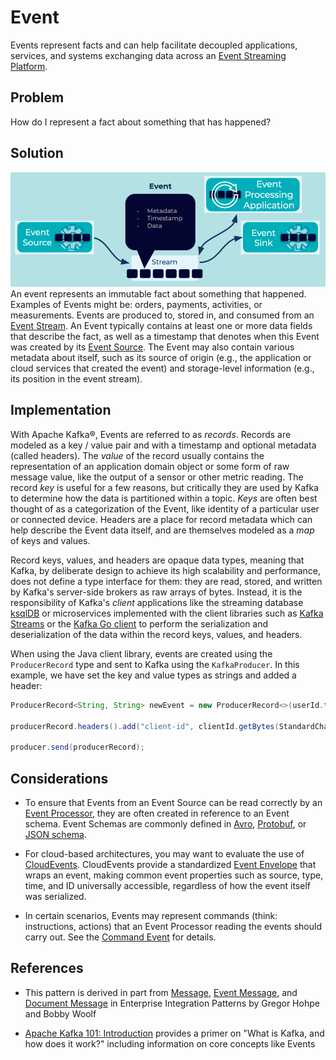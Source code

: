 # Event
Events represent facts and can help facilitate decoupled applications, services, and systems exchanging data across an [Event Streaming Platform](../event-stream/event-streaming-platform.md).

## Problem
How do I represent a fact about something that has happened?

## Solution
![event](../img/event.png)
An event represents an immutable fact about something that happened. Examples of Events might be: orders, payments, activities, or measurements. Events are produced to, stored in, and consumed from an [Event Stream](../event-stream/event-stream.md). An Event typically contains at least one or more data fields that describe the fact, as well as a timestamp that denotes when this Event was created by its [Event Source](../event-source/event-source.md). The Event may also contain various metadata about itself, such as its source of origin (e.g., the application or cloud services that created the event) and storage-level information (e.g., its position in the event stream).

## Implementation
With Apache Kafka®, Events are referred to as _records_. Records are modeled as a key / value pair and with a timestamp and optional metadata (called headers). The _value_ of the record usually contains the representation of an application domain object or some form of raw message value, like the output of a sensor or other metric reading. The record _key_ is useful for a few reasons, but critically they are used by Kafka to determine how the data is partitioned within a topic. _Keys_ are often best thought of as a categorization of the Event, like identity of a particular user or connected device. Headers are a place for record metadata which can help describe the Event data itself, and are themselves modeled as a _map_ of keys and values.

Record keys, values, and headers are opaque data types, meaning that Kafka, by deliberate design to achieve its high scalability and performance, does not define a type interface for them: they are read, stored, and written by Kafka's server-side brokers as raw arrays of bytes. Instead, it is the responsibility of Kafka's _client_ applications like the streaming database [ksqlDB](https://ksqldb.io/) or microservices implemented with the client libraries such as [Kafka Streams](https://docs.confluent.io/platform/current/streams/index.html) or the [Kafka Go client](https://docs.confluent.io/clients-confluent-kafka-go/current/overview.html) to perform the serialization and deserialization of the data within the record keys, values, and headers.

When using the Java client library, events are created using the `ProducerRecord` type and sent to Kafka using the `KafkaProducer`. In this example, we have set the key and value types as strings and added a header:

```java
ProducerRecord<String, String> newEvent = new ProducerRecord<>(userId.toString(), event.toString());

producerRecord.headers().add("client-id", clientId.getBytes(StandardCharsets.UTF_8)); 

producer.send(producerRecord);
```

## Considerations
* To ensure that Events from an Event Source can be read correctly by an [Event Processor](../event-processing/event-processor.md), they are often created in reference to an Event schema. Event Schemas are commonly defined in [Avro](https://avro.apache.org/docs/current/spec.html), [Protobuf](https://developers.google.com/protocol-buffers), or [JSON schema](https://json-schema.org/).

* For cloud-based architectures, you may want to evaluate the use of [CloudEvents](https://cloudevents.io/). CloudEvents provide a standardized [Event Envelope](../event/event-envelope.md) that wraps an event, making common event properties such as source, type, time, and ID universally accessible, regardless of how the event itself was serialized.

* In certain scenarios, Events may represent commands (think: instructions, actions) that an Event Processor reading the events should carry out. See the [Command Event](../event/command-event.md) for details.

## References
* This pattern is derived in part from [Message](https://www.enterpriseintegrationpatterns.com/patterns/messaging/Message.html), [Event Message](https://www.enterpriseintegrationpatterns.com/patterns/messaging/EventMessage.html), and [Document Message](https://www.enterpriseintegrationpatterns.com/patterns/messaging/DocumentMessage.html) in Enterprise Integration Patterns by Gregor Hohpe and Bobby Woolf
<!-- TODO: the following link needs to be to the new DCI 101 course-->
* [Apache Kafka 101: Introduction](https://www.youtube.com/watch?v=qu96DFXtbG4) provides a primer on "What is Kafka, and how does it work?" including information on core concepts like Events
